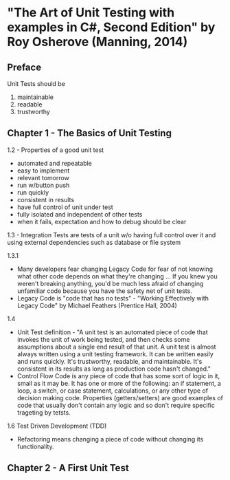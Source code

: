 # "The Art of Unit Testing with examples in C#, Second Edition" by Roy Osherove (Manning, 2014)

## Preface
Unit Tests should be
1. maintainable
2. readable
3. trustworthy

## Chapter 1 - The Basics of Unit Testing
1.2 - Properties of a good unit test
* automated and repeatable
* easy to implement
* relevant tomorrow
* run w/button push
* run quickly
* consistent in results
* have full control of unit under test
* fully isolated and independent of other tests
* when it fails, expectation and how to debug should be clear

1.3 - Integration Tests are tests of a unit w/o having full control over it and using external dependencies such as database or file system

1.3.1 
* Many developers fear changing Legacy Code for fear of not knowing what other code depends on what they're changing ... If you knew you weren't breaking anything, you'd be much less afraid of changing unfamiliar code because you have the safety net of unit tests.
* Legacy Code is "code that has no tests" - "Working Effectively with Legacy Code" by Michael Feathers (Prentice Hall, 2004)

1.4 
* Unit Test definition - "A unit test is an automated piece of code that invokes the unit of work being tested, and then checks some assumptions about a single end result of that unit. A unit test is almost always written using a unit testing framework. It can be written easily and runs quickly. It's trustworthy, readable, and maintainable. It's consistent in its results as long as production code hasn't changed."
* Control Flow Code is any piece of code that has some sort of logic in it, small as it may be. It has one or more of the following: an if statement, a loop, a switch, or case statement, calculations, or any other type of decision making code. Properties (getters/setters) are good examples of code that usually don't contain any logic and so don't require specific trageting by tetsts.

1.6 Test Driven Development (TDD)
* Refactoring means changing a piece of code without changing its functionality.

## Chapter 2 - A First Unit Test
